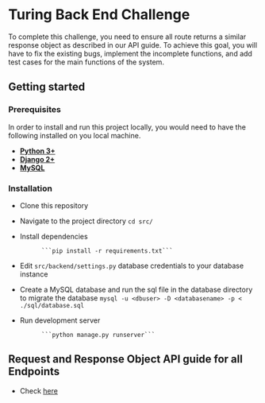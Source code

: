 # Turing Back End Challenge
To complete this challenge, you need to ensure all route returns a similar response object as described in our API guide. To achieve this goal, you will have to fix the existing bugs, implement the incomplete functions, and add test cases for the main functions of the system.

## Getting started

### Prerequisites

In order to install and run this project locally, you would need to have the following installed on you local machine.

* [**Python 3+**](https://www.python.org/downloads/release/python-368/)
* [**Django 2+**](https://www.djangoproject.com/download/) 
* [**MySQL**](https://www.mysql.com/downloads/)


### Installation

* Clone this repository

* Navigate to the project directory ```cd src/```

* Install dependencies

			```pip install -r requirements.txt```

* Edit `src/backend/settings.py` database credentials to your database instance

* Create a MySQL database and run the sql file in the database directory to migrate the database
			```mysql -u <dbuser> -D <databasename> -p < ./sql/database.sql```

* Run development server

			```python manage.py runserver```

## Request and Response Object API guide for all Endpoints

* Check [here](https://docs.google.com/document/d/1J12z1vPo8S5VEmcHGNejjJBOcqmPrr6RSQNdL58qJyE/edit?usp=sharing)

